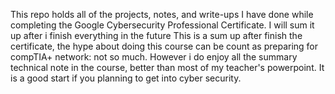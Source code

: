 This repo holds all of the projects, notes, and write-ups I have done while completing the Google Cybersecurity Professional Certificate. I will sum it up after i finish everything in the future
This is a sum up after finish the certificate, the hype about doing this course can be count as preparing for compTIA+ network: not so much. However i do enjoy all the summary technical note in the course, better than most of my teacher's powerpoint. It is a good start if you planning to get into cyber security.
